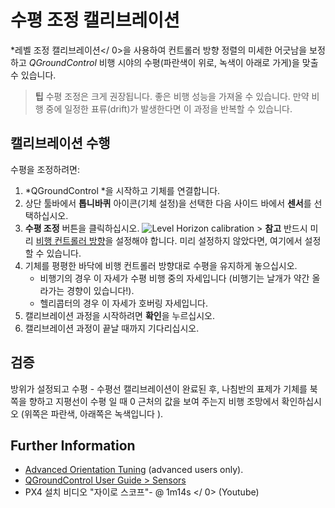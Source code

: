 # 수평 조정 캘리브레이션

*레벨 조정 캘리브레이션</ 0>을 사용하여 컨트롤러 방향 정렬의 미세한 어긋남을 보정하고 *QGroundControl* 비행 시야의 수평(파란색이 위로, 녹색이 아래로 가게)을 맞출 수 있습니다.</p> 

> **팁** 수평 조정은 크게 권장됩니다. 좋은 비행 성능을 가져올 수 있습니다. 만약 비행 중에 일정한 표류(drift)가 발생한다면 이 과정을 반복할 수 있습니다.

## 캘리브레이션 수행

수평을 조정하려면:

1. *QGroundControl *을 시작하고 기체를 연결합니다.
2. 상단 툴바에서 **톱니바퀴** 아이콘(기체 설정)을 선택한 다음 사이드 바에서 **센서**를 선택하십시오.
3. **수평 조정** 버튼을 클릭하십시오. ![Level Horizon calibration](../../images/qgc/setup/sensor_level_horizon.jpg) > **참고** 반드시 미리 [비행 컨트롤러 방향](../config/flight_controller_orientation.md)을 설정해야 합니다. 미리 설정하지 않았다면, 여기에서 설정할 수 있습니다. 
4. 기체를 평평한 바닥에 비행 컨트롤러 방향대로 수평을 유지하게 놓으십시오. 
    * 비행기의 경우 이 자세가 수평 비행 중의 자세입니다 (비행기는 날개가 약간 올라가는 경향이 있습니다!).
    * 헬리콥터의 경우 이 자세가 호버링 자세입니다.
5. 캘리브레이션 과정을 시작하려면 **확인**을 누르십시오.
6. 캘리브레이션 과정이 끝날 때까지 기다리십시오.

## 검증

방위가 설정되고 수평 - 수평선 캘리브레이션이 완료된 후, 나침반의 표제가 기체를 북쪽을 향하고 지평선이 수평 일 때 0 근처의 값을 보여 주는지 비행 조망에서 확인하십시오 (위쪽은 파란색, 아래쪽은 녹색입니다 ).

## Further Information

* [Advanced Orientation Tuning](../advanced_config/advanced_flight_controller_orientation_leveling.md) (advanced users only).
* [QGroundControl User Guide > Sensors](https://docs.qgroundcontrol.com/en/SetupView/sensors_px4.html#level-horizon)
*  PX4 설치 비디오 "자이로 스코프"- @ 1m14s </ 0> (Youtube) </li> </ul>